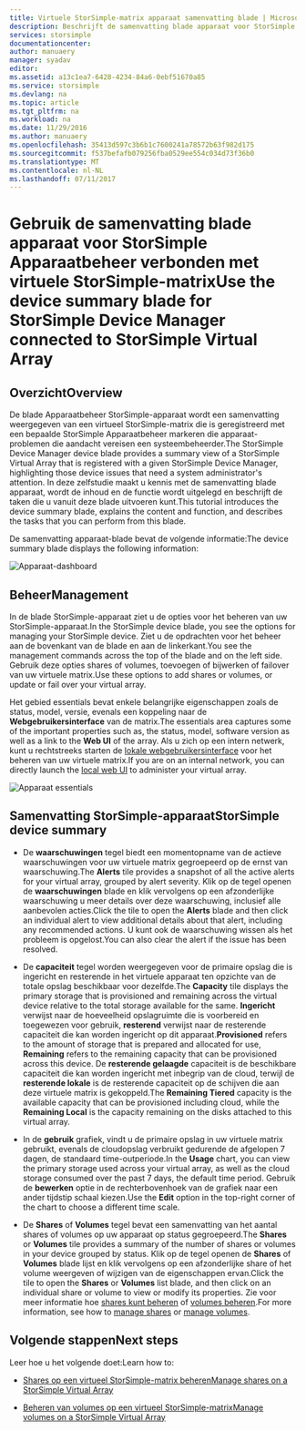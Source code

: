 ```yaml
---
title: Virtuele StorSimple-matrix apparaat samenvatting blade | Microsoft Docs
description: Beschrijft de samenvatting blade apparaat voor StorSimple Apparaatbeheer en wordt uitgelegd hoe u hiermee de status van uw virtuele StorSimple-matrix.
services: storsimple
documentationcenter: 
author: manuaery
manager: syadav
editor: 
ms.assetid: a13c1ea7-6428-4234-84a6-0ebf51670a85
ms.service: storsimple
ms.devlang: na
ms.topic: article
ms.tgt_pltfrm: na
ms.workload: na
ms.date: 11/29/2016
ms.author: manuaery
ms.openlocfilehash: 35413d597c3b6b1c7600241a78572b63f982d175
ms.sourcegitcommit: f537befafb079256fba0529ee554c034d73f36b0
ms.translationtype: MT
ms.contentlocale: nl-NL
ms.lasthandoff: 07/11/2017
---
```

# <a name="use-the-device-summary-blade-for-storsimple-device-manager-connected-to-storsimple-virtual-array"></a><span data-ttu-id="39361-103">Gebruik de samenvatting blade apparaat voor StorSimple Apparaatbeheer verbonden met virtuele StorSimple-matrix</span><span class="sxs-lookup"><span data-stu-id="39361-103">Use the device summary blade for StorSimple Device Manager connected to StorSimple Virtual Array</span></span>

## <a name="overview"></a><span data-ttu-id="39361-104">Overzicht</span><span class="sxs-lookup"><span data-stu-id="39361-104">Overview</span></span>

<span data-ttu-id="39361-105">De blade Apparaatbeheer StorSimple-apparaat wordt een samenvatting weergegeven van een virtueel StorSimple-matrix die is geregistreerd met een bepaalde StorSimple Apparaatbeheer markeren die apparaat-problemen die aandacht vereisen een systeembeheerder.</span><span class="sxs-lookup"><span data-stu-id="39361-105">The StorSimple Device Manager device blade provides a summary view of a StorSimple Virtual Array that is registered with a given StorSimple Device Manager, highlighting those device issues that need a system administrator's attention.</span></span> <span data-ttu-id="39361-106">In deze zelfstudie maakt u kennis met de samenvatting blade apparaat, wordt de inhoud en de functie wordt uitgelegd en beschrijft de taken die u vanuit deze blade uitvoeren kunt.</span><span class="sxs-lookup"><span data-stu-id="39361-106">This tutorial introduces the device summary blade, explains the content and function, and describes the tasks that you can perform from this blade.</span></span>

<span data-ttu-id="39361-107">De samenvatting apparaat-blade bevat de volgende informatie:</span><span class="sxs-lookup"><span data-stu-id="39361-107">The device summary blade displays the following information:</span></span>

![Apparaat-dashboard](./media/storsimple-virtual-array-device-summary/device-blade.png)



## <a name="management"></a><span data-ttu-id="39361-109">Beheer</span><span class="sxs-lookup"><span data-stu-id="39361-109">Management</span></span>

<span data-ttu-id="39361-110">In de blade StorSimple-apparaat ziet u de opties voor het beheren van uw StorSimple-apparaat.</span><span class="sxs-lookup"><span data-stu-id="39361-110">In the StorSimple device blade, you see the options for managing your StorSimple device.</span></span> <span data-ttu-id="39361-111">Ziet u de opdrachten voor het beheer aan de bovenkant van de blade en aan de linkerkant.</span><span class="sxs-lookup"><span data-stu-id="39361-111">You see the management commands across the top of the blade and on the left side.</span></span> <span data-ttu-id="39361-112">Gebruik deze opties shares of volumes, toevoegen of bijwerken of failover van uw virtuele matrix.</span><span class="sxs-lookup"><span data-stu-id="39361-112">Use these options to add shares or volumes, or update or fail over your virtual array.</span></span>

<span data-ttu-id="39361-113">Het gebied essentials bevat enkele belangrijke eigenschappen zoals de status, model, versie, evenals een koppeling naar de **Webgebruikersinterface** van de matrix.</span><span class="sxs-lookup"><span data-stu-id="39361-113">The essentials area captures some of the important properties such as, the status, model, software version as well as a link to the **Web UI** of the array.</span></span> <span data-ttu-id="39361-114">Als u zich op een intern netwerk, kunt u rechtstreeks starten de [lokale webgebruikersinterface](storsimple-ova-web-ui-admin.md) voor het beheren van uw virtuele matrix.</span><span class="sxs-lookup"><span data-stu-id="39361-114">If you are on an internal network, you can directly launch the [local web UI](storsimple-ova-web-ui-admin.md) to administer your virtual array.</span></span>

![Apparaat essentials](./media/storsimple-virtual-array-device-summary/device-essentials.png)

## <a name="storsimple-device-summary"></a><span data-ttu-id="39361-116">Samenvatting StorSimple-apparaat</span><span class="sxs-lookup"><span data-stu-id="39361-116">StorSimple device summary</span></span>

* <span data-ttu-id="39361-117">De **waarschuwingen** tegel biedt een momentopname van de actieve waarschuwingen voor uw virtuele matrix gegroepeerd op de ernst van waarschuwing.</span><span class="sxs-lookup"><span data-stu-id="39361-117">The **Alerts** tile provides a snapshot of all the active alerts for your virtual array, grouped by alert severity.</span></span> <span data-ttu-id="39361-118">Klik op de tegel openen de **waarschuwingen** blade en klik vervolgens op een afzonderlijke waarschuwing u meer details over deze waarschuwing, inclusief alle aanbevolen acties.</span><span class="sxs-lookup"><span data-stu-id="39361-118">Click the tile to open the **Alerts** blade and then click an individual alert to view additional details about that alert, including any recommended actions.</span></span> <span data-ttu-id="39361-119">U kunt ook de waarschuwing wissen als het probleem is opgelost.</span><span class="sxs-lookup"><span data-stu-id="39361-119">You can also clear the alert if the issue has been resolved.</span></span>

* <span data-ttu-id="39361-120">De **capaciteit** tegel worden weergegeven voor de primaire opslag die is ingericht en resterende in het virtuele apparaat ten opzichte van de totale opslag beschikbaar voor dezelfde.</span><span class="sxs-lookup"><span data-stu-id="39361-120">The **Capacity** tile displays the primary storage that is provisioned and remaining across the virtual device relative to the total storage available for the same.</span></span> <span data-ttu-id="39361-121">**Ingericht** verwijst naar de hoeveelheid opslagruimte die is voorbereid en toegewezen voor gebruik, **resterend** verwijst naar de resterende capaciteit die kan worden ingericht op dit apparaat.</span><span class="sxs-lookup"><span data-stu-id="39361-121">**Provisioned** refers to the amount of storage that is prepared and allocated for use, **Remaining** refers to the remaining capacity that can be provisioned across this device.</span></span> <span data-ttu-id="39361-122">De **resterende gelaagde** capaciteit is de beschikbare capaciteit die kan worden ingericht met inbegrip van de cloud, terwijl de **resterende lokale** is de resterende capaciteit op de schijven die aan deze virtuele matrix is gekoppeld.</span><span class="sxs-lookup"><span data-stu-id="39361-122">The **Remaining Tiered** capacity is the available capacity that can be provisioned including cloud, while the **Remaining Local** is the capacity remaining on the disks attached to this virtual array.</span></span>

* <span data-ttu-id="39361-123">In de **gebruik** grafiek, vindt u de primaire opslag in uw virtuele matrix gebruikt, evenals de cloudopslag verbruikt gedurende de afgelopen 7 dagen, de standaard time-outperiode.</span><span class="sxs-lookup"><span data-stu-id="39361-123">In the **Usage** chart, you can view the primary storage used across your virtual array, as well as the cloud storage consumed  over the past 7 days, the default time period.</span></span> <span data-ttu-id="39361-124">Gebruik de **bewerken** optie in de rechterbovenhoek van de grafiek naar een ander tijdstip schaal kiezen.</span><span class="sxs-lookup"><span data-stu-id="39361-124">Use the **Edit** option in the top-right corner of the chart to choose a different time scale.</span></span>

* <span data-ttu-id="39361-125">De **Shares** of **Volumes** tegel bevat een samenvatting van het aantal shares of volumes op uw apparaat op status gegroepeerd.</span><span class="sxs-lookup"><span data-stu-id="39361-125">The **Shares** or **Volumes** tile provides a summary of the number of shares or volumes in your device grouped by status.</span></span> <span data-ttu-id="39361-126">Klik op de tegel openen de **Shares** of **Volumes** blade lijst en klik vervolgens op een afzonderlijke share of het volume weergeven of wijzigen van de eigenschappen ervan.</span><span class="sxs-lookup"><span data-stu-id="39361-126">Click the tile to open the **Shares**  or **Volumes** list blade, and then click on an individual share or volume to view or modify its properties.</span></span> <span data-ttu-id="39361-127">Zie voor meer informatie hoe [shares kunt beheren](storsimple-virtual-array-manage-shares.md) of [volumes beheren](storsimple-virtual-array-manage-volumes.md).</span><span class="sxs-lookup"><span data-stu-id="39361-127">For more information, see how to [manage shares](storsimple-virtual-array-manage-shares.md) or [manage volumes](storsimple-virtual-array-manage-volumes.md).</span></span>

## <a name="next-steps"></a><span data-ttu-id="39361-128">Volgende stappen</span><span class="sxs-lookup"><span data-stu-id="39361-128">Next steps</span></span>
<span data-ttu-id="39361-129">Leer hoe u het volgende doet:</span><span class="sxs-lookup"><span data-stu-id="39361-129">Learn how to:</span></span>
- [<span data-ttu-id="39361-130">Shares op een virtueel StorSimple-matrix beheren</span><span class="sxs-lookup"><span data-stu-id="39361-130">Manage shares on a StorSimple Virtual Array</span></span>](storsimple-virtual-array-manage-shares.md)
    
- [<span data-ttu-id="39361-131">Beheren van volumes op een virtueel StorSimple-matrix</span><span class="sxs-lookup"><span data-stu-id="39361-131">Manage volumes on a StorSimple Virtual Array</span></span>](storsimple-virtual-array-manage-volumes.md)

